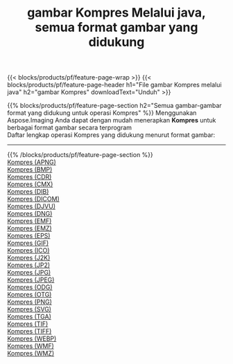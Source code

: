 ﻿---
title: gambar Kompres Melalui java, semua format gambar yang didukung 
weight: 3920
url: /id/java/compress 
lang: id
langdirlevel: 2
locales: zh-hans,ja,it,ru,de,es,fr,nl,id,lt,pl,pt,vi,tr,ko,zh-hant,ar,hi,th,sv,cs,uk,he
description: Menggunakan Aspose.Imaging Anda dapat dengan mudah Kompres gambar Via java
---

{{< blocks/products/pf/feature-page-wrap >}}
{{< blocks/products/pf/feature-page-header h1="File gambar Kompres melalui java" h2="gambar Kompres" downloadText="Unduh" >}}


{{% blocks/products/pf/feature-page-section  h2="Semua gambar-gambar format yang didukung untuk operasi Kompres" %}}
Menggunakan Aspose.Imaging Anda dapat dengan mudah menerapkan **Kompres** untuk berbagai format gambar secara terprogram
<br/>
Daftar lengkap operasi Kompres yang didukung menurut format gambar:
<hr/>
{{% /blocks/products/pf/feature-page-section %}}
<div class="container-fluid productfamilypage bg-gray">
    <div class="convertypes bg-gray agp-content section">
        <div class="container">
		<div class="row other-converters">
		    <div class='col-md-2 other-converter remove-lp remove-rp'><a href="/imaging/id/java/compress/apng" >Kompres (APNG)</a></div><div class='col-md-2 other-converter remove-lp remove-rp'><a href="/imaging/id/java/compress/bmp" >Kompres (BMP)</a></div><div class='col-md-2 other-converter remove-lp remove-rp'><a href="/imaging/id/java/compress/cdr" >Kompres (CDR)</a></div><div class='col-md-2 other-converter remove-lp remove-rp'><a href="/imaging/id/java/compress/cmx" >Kompres (CMX)</a></div><div class='col-md-2 other-converter remove-lp remove-rp'><a href="/imaging/id/java/compress/dib" >Kompres (DIB)</a></div><div class='col-md-2 other-converter remove-lp remove-rp'><a href="/imaging/id/java/compress/dicom" >Kompres (DICOM)</a></div><div class='col-md-2 other-converter remove-lp remove-rp'><a href="/imaging/id/java/compress/djvu" >Kompres (DJVU)</a></div><div class='col-md-2 other-converter remove-lp remove-rp'><a href="/imaging/id/java/compress/dng" >Kompres (DNG)</a></div><div class='col-md-2 other-converter remove-lp remove-rp'><a href="/imaging/id/java/compress/emf" >Kompres (EMF)</a></div><div class='col-md-2 other-converter remove-lp remove-rp'><a href="/imaging/id/java/compress/emz" >Kompres (EMZ)</a></div><div class='col-md-2 other-converter remove-lp remove-rp'><a href="/imaging/id/java/compress/eps" >Kompres (EPS)</a></div><div class='col-md-2 other-converter remove-lp remove-rp'><a href="/imaging/id/java/compress/gif" >Kompres (GIF)</a></div><div class='col-md-2 other-converter remove-lp remove-rp'><a href="/imaging/id/java/compress/ico" >Kompres (ICO)</a></div><div class='col-md-2 other-converter remove-lp remove-rp'><a href="/imaging/id/java/compress/j2k" >Kompres (J2K)</a></div><div class='col-md-2 other-converter remove-lp remove-rp'><a href="/imaging/id/java/compress/jp2" >Kompres (JP2)</a></div><div class='col-md-2 other-converter remove-lp remove-rp'><a href="/imaging/id/java/compress/jpg" >Kompres (JPG)</a></div><div class='col-md-2 other-converter remove-lp remove-rp'><a href="/imaging/id/java/compress/jpeg" >Kompres (JPEG)</a></div><div class='col-md-2 other-converter remove-lp remove-rp'><a href="/imaging/id/java/compress/odg" >Kompres (ODG)</a></div><div class='col-md-2 other-converter remove-lp remove-rp'><a href="/imaging/id/java/compress/otg" >Kompres (OTG)</a></div><div class='col-md-2 other-converter remove-lp remove-rp'><a href="/imaging/id/java/compress/png" >Kompres (PNG)</a></div><div class='col-md-2 other-converter remove-lp remove-rp'><a href="/imaging/id/java/compress/svg" >Kompres (SVG)</a></div><div class='col-md-2 other-converter remove-lp remove-rp'><a href="/imaging/id/java/compress/tga" >Kompres (TGA)</a></div><div class='col-md-2 other-converter remove-lp remove-rp'><a href="/imaging/id/java/compress/tif" >Kompres (TIF)</a></div><div class='col-md-2 other-converter remove-lp remove-rp'><a href="/imaging/id/java/compress/tiff" >Kompres (TIFF)</a></div><div class='col-md-2 other-converter remove-lp remove-rp'><a href="/imaging/id/java/compress/webp" >Kompres (WEBP)</a></div><div class='col-md-2 other-converter remove-lp remove-rp'><a href="/imaging/id/java/compress/wmf" >Kompres (WMF)</a></div><div class='col-md-2 other-converter remove-lp remove-rp'><a href="/imaging/id/java/compress/wmz" >Kompres (WMZ)</a></div>
                </div>
        </div>
    </div>
</div>
<br/>


